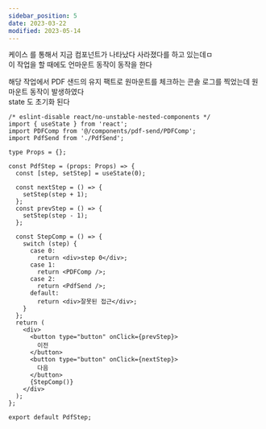 ```yaml
---
sidebar_position: 5
date: 2023-03-22
modified: 2023-05-14
---
```


케이스 를 통해서 지금 컴포넌트가 나타났다 사라졌다를 하고 있는데ㅁ  
이 작업을 할 때에도 언마운트 동작이 동작을 한다

해당 작업에서 PDF 샌드의 유지 팩트로 원마운트를 체크하는 콘솔 로그를 찍었는데 원마운트 동작이 발생하였다  
state 도 초기화 된다

```tsx
/* eslint-disable react/no-unstable-nested-components */
import { useState } from 'react';
import PDFComp from '@/components/pdf-send/PDFComp';
import PdfSend from './PdfSend';

type Props = {};

const PdfStep = (props: Props) => {
  const [step, setStep] = useState(0);

  const nextStep = () => {
    setStep(step + 1);
  };
  const prevStep = () => {
    setStep(step - 1);
  };

  const StepComp = () => {
    switch (step) {
      case 0:
        return <div>step 0</div>;
      case 1:
        return <PDFComp />;
      case 2:
        return <PdfSend />;
      default:
        return <div>잘못된 접근</div>;
    }
  };
  return (
    <div>
      <button type="button" onClick={prevStep}>
        이전
      </button>
      <button type="button" onClick={nextStep}>
        다음
      </button>
      {StepComp()}
    </div>
  );
};

export default PdfStep;
```
